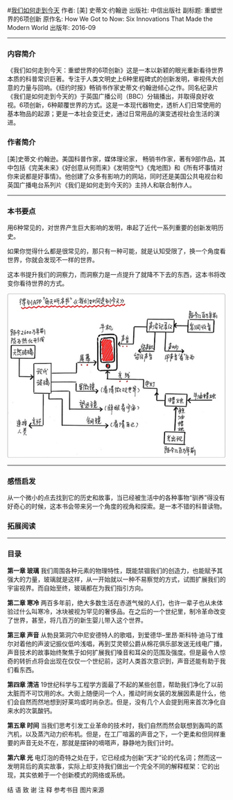 #[我们如何走到今天](https://book.douban.com/subject/26890863/)
作者:  [美] 史蒂文·约翰逊
出版社: 中信出版社
副标题: 重塑世界的6项创新
原作名: How We Got to Now: Six Innovations That Made the Modern World
出版年: 2016-09
***
### 内容简介 
《我们如何走到今天：重塑世界的6项创新》这是一本以新颖的眼光重新看待世界本质的科普常识巨著。专注于人类文明史上6种里程碑式的创新发明，审视伟大创意的力量与回响。《纽约时报》畅销书作家史蒂文·约翰逊倾心之作。同名纪录片《我们是如何走到今天的》于英国广播公司（BBC）分辑播出，并取得良好收视。6项创新，6种颠覆世界的方式。这是一本现代器物史，透析人们日常使用的基本物品的起源；更是一本社会变迁史，通过日常用品的演变透视社会生活的演进。

### 作者简介 
[美]史蒂文·约翰逊。美国科普作家，媒体理论家， 畅销书作家，著有9部作品，其中包括《完美未来》《好创意从何而来》《发明空气》《鬼地图》和《所有坏事情对你来说都是好事情》。他创建了众多有影响力的网站，同时还是美国公共电视台和英国广播电台系列片《我们是如何走到今天的》主持人和联合制作人。

***
### 本书要点
用6种常见的，对世界产生巨大影响的发明，串起了近代一系列重要的创新发明历史。

如果你觉得什么都是很常见的，那只有一种可能，就是认知受限了，换一个角度看世界，你就会发现不一样的世界。

这本书提升我们的洞察力，而洞察力是一点提升了就降不下去的东西，这本书将改变你看待世界的方式。

![](./_image/2017-05-26-06-01-52.jpg)

***
### 感悟启发
从一个微小的点去找到它的历史和故事，当已经被生活中的各种事物“驯养”得没有好奇心的时候，这本书会带来另一个角度的视角和探索。是一本不错的科普读物。

### 拓展阅读
***
### 目录
**第一章 玻璃**
我们周围各种元素的物理特性，既能禁锢我们的创造力，也能赋予其强大的力量，玻璃就是这样，从一开始就以一种不易察觉的方式，试图扩展我们的宇宙视界。而自始至终，玻璃都在为我们指引方向。

**第二章 寒冷**
两百多年前，绝大多数生活在赤道气候的人们，也许一辈子也从未体验过什么叫寒冷，冰块被视为罕见的奢侈品。在之后的一个世纪里，制冷革命改变了世界，甚至，将几百万的新生婴儿带入这个世界。

**第三章 声音**
从勃艮第洞穴中尼安德特人的歌唱，到爱德华–里昂·斯科特·迪马丁维尔对着他的声波记振仪低吟浅唱，再到艾灵顿公爵从棉花俱乐部发送无线电广播，声音技术的故事始终聚焦于如何扩展我们嗓音和耳朵的范围及强度。但是最令人惊奇的转折点将会出现在仅仅一个世纪前，这时人类首次意识到，声音还能有助于我们看东西。

**第四章 清洁**
19世纪科学与工程学方面最了不起的某些创意，帮助我们净化了以前太脏而不可饮用的水。大街上随便问一个人，推动时尚女装的发展因素是什么，他们会自然而然地想到好莱坞或时尚杂志。但是，没有几个人会提到用来首次净化自来水的次氯酸钙。

**第五章 时间**
当我们思考引发工业革命的技术时，我们自然而然会联想到轰鸣的蒸汽机，以及蒸汽动力织布机。但是，在工厂喧嚣的声音之下，一个更柔和但同样重要的声音无处不在，那就是摆钟的嘀嗒声，静静地为我们计时。

**第六章 光**
电灯泡的奇特之处在于，它已经成为创新“天才”论的代名词；然而这一发明背后的真实故事，实际上却支持我们做出一个完全不同的解释框架：它的出现，其实依赖于一个创新模式的网络或系统。

结 语
致 谢
注 释
参考书目
图片来源